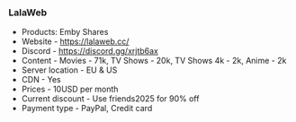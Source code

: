 ### LalaWeb
- Products: Emby Shares
- Website - https://lalaweb.cc/
- Discord - https://discord.gg/xrjtb6ax
- Content - Movies - 71k, TV Shows - 20k, TV Shows 4k - 2k, Anime - 2k
- Server location - EU & US
- CDN - Yes
- Prices - 10USD per month
- Current discount - Use friends2025 for 90% off
- Payment type - PayPal, Credit card
